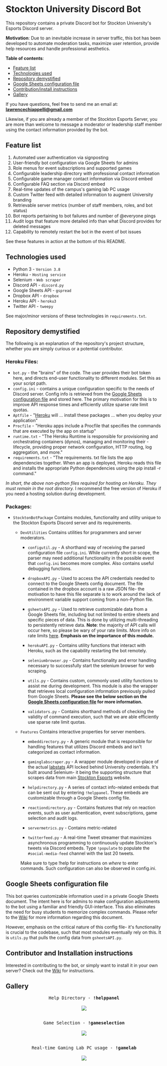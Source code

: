 # Stockton University Discord Bot

This repository contains a private Discord bot for Stockton University's Esports Discord server.

**Motivation**: Due to an inevitable increase in server traffic, this bot has been developed to automate moderation tasks, maximize user retention, provide help resources and handle professional aesthetics.

**Table of contents**:

* [Feature list](#Feature-list)
* [Technologies used](#Technologies-used)
* [Repository demystified](#Repository-demystified)
* [Google Sheets configuration file](#Google-Sheets-configuration-file)
* [Contribution/install instructions](#Contributor-and-Installation-instructions)
* [Gallery](#Gallery)

If you have questions, feel free to send me an email at: **lawrencechiappelli@gmail.com**

Likewise, if you are already a member of the Stockton Esports Server, you are more than welcome to message a moderator or leadership staff member using the contact information provided by the bot.

## Feature list

1) Automated user authentication via signposting
2) User-friendly bot configuration via Google Sheets for admins
3) Role menus for event subscriptions and supported games
4) Configurable leadership directory with professional contact information
5) Configurable game manager contact information via Discord embed
6) Configurable FAQ section via Discord embed
7) Real-time updates of the campus's gaming lab PC usage
8) Custom Twitter feed with detailed information to augment University branding
9) Retrievable server metrics (number of staff members, roles, and bot status)
10) Bot reports pertaining to bot failures and number of @everyone pings
11) Audit logs that feature more detailed info than what Discord provides for deleted messages 
12) Capability to remotely restart the bot in the event of bot issues

See these features in action at the bottom of this README.

## Technologies used

- Python 3 - `Version 3.8`
- Heroku - `Hosting service`
- Selenium - `Web scraper`
- Discord API - `discord.py`
- Google Sheets API - `gspread`
- Dropbox API - `dropbox`
- Heroku API - `heroku3`
- Twitter API - `tweepy`

See major/minor versions of these technologies in `requirements.txt`.

## Repository demystified

The following is an explanation of the repository's project structure, whether you are simply curious or a potential contributor.

### Heroku Files:

- ```bot.py``` - the "brains" of the code. The user provides their bot token here, and directs end-user functionality to different modules. Set this as your script path.
- ```config.ini``` - contains a unique configuration specific to the needs of Discord server. Config info is retrieved from the [Google Sheets configuration file](#Google-Sheets-configuration-file) and stored here. The primary motivation for this is to improve API response times and efficiently utilize sparse rate limit quotas. 
- ```Aptfile``` - "[Heroku](https://heroku.com) will ... install these packages ... when you deploy your application"
- ```Procfile``` - "Heroku apps include a Procfile that specifies the commands that are executed by the app on startup"
- ```runtime.txt``` - "The Heroku Runtime is responsible for provisioning and orchestrating containers (dynos), managing and monitoring their -lifecycle, providing proper network configuration, HTTP routing, log aggregation, and more."
- ```requirements.txt``` - "The requirements. txt file lists the app dependencies together. When an app is deployed, Heroku reads this file and installs the appropriate Python dependencies using the pip install -r command."

*In short, the above non-python files required for hosting on Heroku. They must remain in the root directory.* I recommend the free version of Heroku if you need a hosting solution during development.

### Packages:

- ```StocktonBotPackage```
Contains modules, functionality and utility unique to the Stockton Esports Discord server and its requirements.  
    
  - ```DevUtilities```
  Contains utilities for programmers and server moderators.          
  
    - ```configutil.py``` - A shorthand way of receiving the parsed configuration file `config.ini`. While currently short in scope, the parser may need additional functionality in the possible event that `config.ini` becomes more complex. Also contains useful debugging functions.                
    
    - ```dropboxAPI.py``` - Used to access the API credentials needed to connect to the Google Sheets config document. The file contained in the dropbox account is a raw JSON file- the motivation to have this file separate is to work around the lack of environment variable support coming from a non-Python file.
    
    - ```gsheetsAPI.py``` - Used to retrieve customizable data from a Google Sheets file, including but not limited to entire sheets and specific pieces of data. This is done by utilizing multi-threading to persistently retrieve data. **Note**: the majority of API calls will occur here, so please be wary of your rate limits. More info on rate limits [here](https://developers.google.com/sheets/api/limits). **Emphasis on the importance of this module.**            
    
    - ```herokuAPI.py``` - Contains utility functions that interact with Heroku, such as the capability restarting the bot remotely.        
    
    - ```seleniumbrowser.py``` - Contains functionality and error handling necessary to successfully start the selenium browser for web scraping.
    
    - ```utils.py``` - Contains custom, commonly used utility functions to assist me during development. This module is also the wrapper that retrieves local configuration information previously pulled from Google Sheets. **Please see the below section on the [Google Sheets configuration file](#Google-Sheets-configuration-file) for more information.**
    
    - ```validators.py``` -  Contains shorthand methods of checking the validity of command execution, such that we are able efficiently use sparse rate limit quotas.
    
  - ```Features```
  Contains interactive properties for server members.        
    
    - ```embeddirectory.py``` - A generic module that is responsible for handling features that utilizes Discord embeds and isn't categorized as contact information.
    
    - ```gaminglabscraper.py``` - A wrapper module developed in-place of the actual [labstats](https://labstats.com/) API locked behind University credentials. It's built around Selenium- it being the supporting structure that scrapes data from main [Stockton Esports](https://sites.google.com/stockton.edu/stockton-esports/gaming-lab?authuser=0) website.
    
    - ```helpdirectory.py``` - A series of contact info-related embeds that can be sent out by entering `!helppanel`. These embeds are customizable through a Google Sheets config file.
    
    - ```reactiondirectory.py``` - Contains features that rely on reaction events, such as user authentication, event subscriptions, game selection and audit logs.
    
    - ```servermetrics.py``` - Contains metric-related
    
    - ```twitterfeed.py``` - A real-time Tweet streamer that maximizes asynchronous programming to continuously update Stockton's tweets via Discord embeds. Type `!populate` to populate the `#social-media-feed` channel with the last 20 tweets.         
    
    Make sure to type !help for instructions on *where* to enter commands. Such configuration can also be observed in config.ini.
    
## Google Sheets configuration file

This bot queries customizable information used in a private Google Sheets document. The intent here is for admins to make configuration adjustments to the bot using a familiar and friendly GUI-interface. This also eliminates the need for busy students to memorize complex commands. Please refer to the [Wiki](https://github.com/Lawrence-Chiappelli/Stockton-Discord-Bot/wiki) for more information regarding this document.

However, emphasis on the critical nature of this config file- it's functionality is crucial to the codebase, such that most modules eventually rely on this. It is `utils.py` that pulls the config data from `gsheetsAPI.py`.

## Contributor and Installation instructions

Interested in contributing to the bot, or simply want to install it in your own server? Check out the [Wiki](https://github.com/Lawrence-Chiappelli/Stockton-Discord-Bot/wiki) for instructions.

## Gallery

<p align="center">
  <kbd>
    Help Directory - <b>!helppanel</b>
  </kbd>
<br><br>
  <kbd>
    <img src="https://imgur.com/SyZMzVD.gif"/>
  </kbd>
<br><br>
  
<p align="center">
  <kbd>
    Game Selection - <b>!gameselection</b>
  </kbd>
<br><br>
  <kbd>
    <img src="https://imgur.com/jvFp6aK.gif"/>
  </kbd>
<br><br>

<p align="center">
  <kbd>
    Real-time Gaming Lab PC usage - <b>!gamelab</b>
  </kbd>
<br><br>
  <kbd>
    <img src="https://imgur.com/DHdc88a.gif"/>
  </kbd>
</p>
